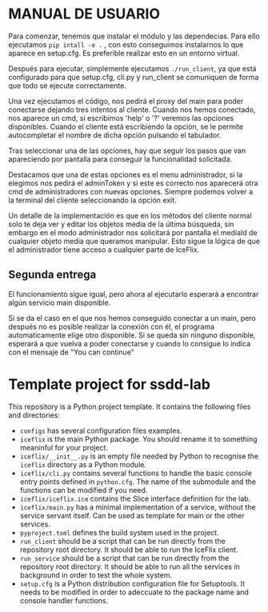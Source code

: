# MANUAL DE USUARIO

Para comenzar, tenemos que instalar el módulo y las dependecias. Para ello ejecutamos `pip intall -e .` , con esto conseguimos instalarnos lo que aparece en setup.cfg. Es preferible realizar esto en un entorno virtual.

Después para ejecutar, simplemente ejecutamos `./run_client`, ya que está configurado para que setup.cfg, cli.py y run_client se comuniquen de forma que todo se ejecute correctamente. 

Una vez ejecutamos el código, nos pedirá el proxy del main para poder conectarse dejando tres intentos al cliente. Cuando nos hemos conectado, nos aparece un cmd, si escribimos 'help' o '?' veremos las opciones disponibles. Cuando el cliente está escribiendo la opción, se le permite autocompletar el nombre de dicha opción pulsando el tabulador. 

Tras seleccionar una de las opciones, hay que seguir los pasos que van apareciendo por pantalla para conseguir la funcionalidad solicitada.


Destacamos que una de estas opciones es el menu administrador, si la elegimos nos pedirá el adminToken y si este es correcto nos aparecerá otra cmd de administradores con nuevas opciones. Siempre podemos volver a la terminal del cliente seleccionando la opción exit.

Un detalle de la implementación es que en los métodos del cliente normal solo te deja ver y editar los objetos media de la última búsqueda, sin embargo en el modo administrador nos solicitará por pantalla el mediaId de cualquier objeto media que queramos manipular. Esto sigue la lógica de que el administrador tiene acceso a cualquier parte de IceFlix.

## Segunda entrega

El funcionamiento sigue igual, pero ahora al ejecutarlo esperará a encontrar algún servicio main disponible.

Si se da el caso en el que nos hemos conseguido conectar a un main, pero después no es posible realizar la conexión con él, el programa automaticamente elige otro disponible. Si se queda sin ninguno disponible, esperará a que vuelva a poder conectarse y cuando lo consigue lo indica con el mensaje de "You can continue"

# Template project for ssdd-lab

This repository is a Python project template.
It contains the following files and directories:

- `configs` has several configuration files examples.
- `iceflix` is the main Python package.
  You should rename it to something meaninful for your project.
- `iceflix/__init__.py` is an empty file needed by Python to
  recognise the `iceflix` directory as a Python module.
- `iceflix/cli.py` contains several functions to handle the basic console entry points
  defined in `python.cfg`.
  The name of the submodule and the functions can be modified if you need.
- `iceflix/iceflix.ice` contains the Slice interface definition for the lab.
- `iceflix/main.py` has a minimal implementation of a service,
  without the service servant itself.
  Can be used as template for main or the other services.
- `pyproject.toml` defines the build system used in the project.
- `run_client` should be a script that can be run directly from the
  repository root directory. It should be able to run the IceFlix
  client.
- `run_service` should be a script that can be run directly from the
  repository root directory. It should be able to run all the services
  in background in order to test the whole system.
- `setup.cfg` is a Python distribution configuration file for Setuptools.
  It needs to be modified in order to adeccuate to the package name and
  console handler functions.
